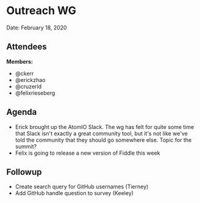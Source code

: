 # Outreach WG

Date: February 18, 2020

## Attendees
**Members:**
- @ckerr
- @erickzhao
- @cruzerld
- @felixrieseberg

## Agenda
- Erick brought up the AtomIO Slack. The wg has felt for quite some time that Slack isn't exactly a great community tool, but it's not like we've told the community that they should go somewhere else. Topic for the summit?
- Felix is going to release a new version of Fiddle this week

## Followup
* Create search query for GitHub usernames (Tierney)
* Add GitHub handle question to survey (Keeley)
